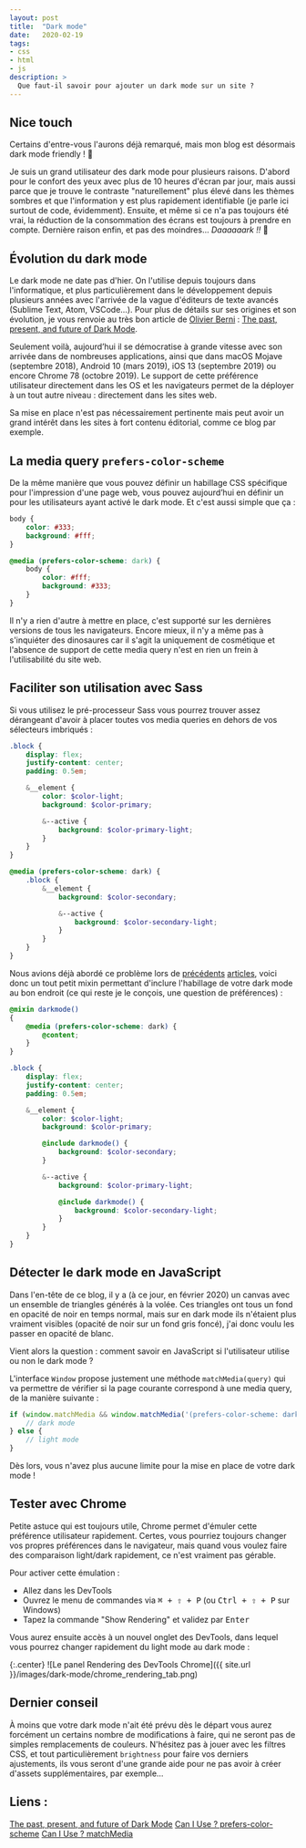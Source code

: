 ```yaml
---
layout: post
title:  "Dark mode"
date:   2020-02-19
tags:
- css
- html
- js
description: >
  Que faut-il savoir pour ajouter un dark mode sur un site ?
---
```


## Nice touch

Certains d'entre-vous l'aurons déjà remarqué,
mais mon blog est désormais dark mode friendly ! 🎉

Je suis un grand utilisateur des dark mode pour plusieurs raisons. D'abord pour le confort des yeux avec plus de 10 heures d'écran par jour, mais aussi parce que je trouve le contraste "naturellement" plus élevé dans les thèmes sombres et que l'information y est plus rapidement identifiable (je parle ici surtout de code, évidemment). Ensuite, et même si ce n'a pas toujours été vrai, la réduction de la consommation des écrans est toujours à prendre en compte. Dernière raison enfin, et pas des moindres… *Daaaaaark !!* 🤘

## Évolution du dark mode

Le dark mode ne date pas d'hier. On l'utilise depuis toujours dans l'informatique, et plus particulièrement dans le développement depuis plusieurs années avec l'arrivée de la vague d'éditeurs de texte avancés (Sublime Text, Atom, VSCode…). Pour plus de détails sur ses origines et son évolution, je vous renvoie au très bon article de [Olivier Berni](https://uxdesign.cc/@olivier_berni) : [The past, present, and future of Dark Mode](https://uxdesign.cc/the-past-present-and-future-of-dark-mode-9254f2956ec7).

Seulement voilà, aujourd’hui il se démocratise à grande vitesse avec son arrivée dans de nombreuses applications, ainsi que dans macOS Mojave (septembre 2018), Android 10 (mars 2019), iOS 13 (septembre 2019) ou encore Chrome 78 (octobre 2019). Le support de cette préférence utilisateur directement dans les OS et les navigateurs permet de la déployer à un tout autre niveau : directement dans les sites web.

Sa mise en place n'est pas nécessairement pertinente mais peut avoir un grand intérêt dans les sites à fort contenu éditorial, comme ce blog par exemple.

## La media query `prefers-color-scheme`

De la même manière que vous pouvez définir un habillage CSS spécifique pour l'impression d'une page web, vous pouvez aujourd’hui en définir un pour les utilisateurs ayant activé le dark mode. Et c'est aussi simple que ça :

```css
body {
    color: #333;
    background: #fff;
}

@media (prefers-color-scheme: dark) {
    body {
        color: #fff;
        background: #333;
    }
}
```

Il n'y a rien d'autre à mettre en place, c'est supporté sur les dernières versions de tous les navigateurs. Encore mieux, il n'y a même pas à s'inquiéter des dinosaures car il s'agit la uniquement de cosmétique et l'absence de support de cette media query n'est en rien un frein à l'utilisabilité du site web.

## Faciliter son utilisation avec Sass

Si vous utilisez le pré-processeur Sass vous pourrez trouver assez dérangeant d'avoir à placer toutes vos media queries en dehors de vos sélecteurs imbriqués :

```scss
.block {
    display: flex;
    justify-content: center;
    padding: 0.5em;

    &__element {
        color: $color-light;
        background: $color-primary;

        &--active {
            background: $color-primary-light;
        }
    }
}

@media (prefers-color-scheme: dark) {
    .block {
        &__element {
            background: $color-secondary;

            &--active {
                background: $color-secondary-light;
            }
        }
    }
}
```

Nous avions déjà abordé ce problème lors de [précédents](https://blog.smarchal.com/sass-et-media-queries) [articles](https://blog.smarchal.com/sass-queries), voici donc un tout petit mixin permettant d'inclure l'habillage de votre dark mode au bon endroit (ce qui reste je le conçois, une question de préférences) :

```scss
@mixin darkmode()
{
    @media (prefers-color-scheme: dark) {
        @content;
    }
}

.block {
    display: flex;
    justify-content: center;
    padding: 0.5em;

    &__element {
        color: $color-light;
        background: $color-primary;

        @include darkmode() {
            background: $color-secondary;
        }

        &--active {
            background: $color-primary-light;

            @include darkmode() {
                background: $color-secondary-light;
            }
        }
    }
}
```

## Détecter le dark mode en JavaScript

Dans l'en-tête de ce blog, il y a (à ce jour, en février 2020) un canvas avec un ensemble de triangles générés à la volée. Ces triangles ont tous un fond en opacité de noir en temps normal, mais sur en dark mode ils n'étaient plus vraiment visibles (opacité de noir sur un fond gris foncé), j'ai donc voulu les passer en opacité de blanc.

Vient alors la question : comment savoir en JavaScript si l'utilisateur utilise ou non le dark mode ?

L'interface `Window` propose justement une méthode `matchMedia(query)` qui va permettre de vérifier si la page courante correspond à une media query, de la manière suivante :

```js
if (window.matchMedia && window.matchMedia('(prefers-color-scheme: dark)').matches) {
    // dark mode
} else {
    // light mode
}
```

Dès lors, vous n'avez plus aucune limite pour la mise en place de votre dark mode !

## Tester avec Chrome

Petite astuce qui est toujours utile, Chrome permet d'émuler cette préférence utilisateur rapidement. Certes, vous pourriez toujours changer vos propres préférences dans le navigateur, mais quand vous voulez faire des comparaison light/dark rapidement, ce n'est vraiment pas gérable.

Pour activer cette émulation :
- Allez dans les DevTools
- Ouvrez le menu de commandes via <kbd>⌘ + ⇧ + P</kbd> (ou <kbd>Ctrl + ⇧ + P</kbd> sur Windows)
- Tapez la commande "Show Rendering" et validez par <kbd>Enter</kbd>

Vous aurez ensuite accès à un nouvel onglet des DevTools, dans lequel vous pourrez changer rapidement du light mode au dark mode :

{:.center}
![Le panel Rendering des DevTools Chrome]({{ site.url }}/images/dark-mode/chrome_rendering_tab.png)

## Dernier conseil

À moins que votre dark mode n'ait été prévu dès le départ vous aurez forcément un certains nombre de modifications à faire, qui ne seront pas de simples remplacements de couleurs. N'hésitez pas à jouer avec les filtres CSS, et tout particulièrement `brightness` pour faire vos derniers ajustements, ils vous seront d'une grande aide pour ne pas avoir à créer d'assets supplémentaires, par exemple…

## Liens :

[The past, present, and future of Dark Mode](https://uxdesign.cc/the-past-present-and-future-of-dark-mode-9254f2956ec7)
[Can I Use ? prefers-color-scheme](https://caniuse.com/#feat=prefers-color-scheme)
[Can I Use ? matchMedia](https://caniuse.com/#search=matchMedia)
